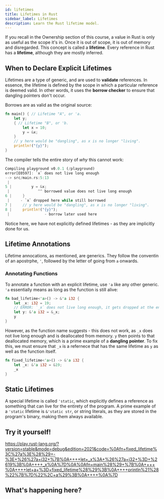```yaml
---
id: lifetimes
title: Lifetimes in Rust
sidebar_label: Lifetimes
description: Learn the Rust lifetime model.
---
```


If you recall in the Ownership section of this course, a value in Rust is only as useful as the scope it's in. Once it is out of scope, it is out of memory and disregarded. This concept is called a **lifetime**.  Every reference in Rust has a **lifetime**, although they are mostly inferred.

## When to Declare Explicit Lifetimes

Lifetimes are a type of generic, and are used to **validate** references.  In essence, the lifetime is defined by the scope in which a particular reference is deemed valid. In other words, it uses the **borrow checker** to ensure that dangling pointers don't occur.

Borrows are as valid as the original source:

```rust
fn main() { // Lifetime "A", or 'a.
    let y;
    { // Lifetime "B", or 'b.
        let x = 10;
        y = &x;
    }
    // y here would be "dangling", as x is no longer "living".
    println!("{y}");
}
```

The compiler tells the entire story of *why* this cannot work:

```rust
Compiling playground v0.0.1 (/playground)
error[E0597]: `x` does not live long enough
--> src/main.rs:5:13
 |
5 |         y = &x;
 |             ^^ borrowed value does not live long enough
6 |     }
 |     - `x` dropped here while still borrowed
7 |     // y here would be "dangling", as x is no longer "living".
8 |     println!("{y}");
 |                - borrow later used here
 ```

 Notice here, we have not explicitly defined lifetimes - as they are implicitly done for us.

## Lifetime Annotations

Lifetime annocations, as mentioned, are generics. They follow the conventin of an apostrphe, `'`, followed by the letter of going from `a` onwards.

### Annotating Functions

To annotate a function with an explicit lifetime, use `'a` like any other generic.  `'a` essentially means as long as the function is still alive:

```rust
fn bad_lifetime<'a>() -> &'a i32 {
    let _x: i32 = 19;
    // ERROR: `_x` does not live long enough, it gets dropped at the end of the function!
    let y: &'a i32 = &_x;
    y
}
```

However, as the function name suggests - this does not work, as `_x` does not live long enough and is deallocated from memory. `y` then points to that deallocated memory, which is a prime example of a **dangling pointer**.  To fix this, we must ensure that `_x` is a refernece that has the same lifetime as `y` as well as the function itself.

```rust
fn fixed_lifetime<'a>() -> &'a i32 {
    let _x: &'a i32 = &19;
    _x
}
```

## Static Lifetimes

A special lifetime is called `'static`, which explicitly defines a reference as something that can live for the entirety of the program.  A prime example of a `'static` lifetime is `&'static str`, or string literals, as they are stored in the program's binary, making them always available.

## Try it yourself!

https://play.rust-lang.org/?version=stable&mode=debug&edition=2021&code=%0Afn+fixed_lifetime%3C%27a%3E%28%29+-%3E+%26%27a+i32+%7B%0A++++let+_x%3A+%26%27a+i32+%3D+%2619%3B%0A++++_x%0A%7D%0A%0Afn+main%28%29+%7B%0A++++%0A++++let+a+%3D+fixed_lifetime%28%29%3B%0A++++println%21%28%22%7B%7D%22%2C+a%29%3B%0A++++%0A%7D

## What's happening here?
